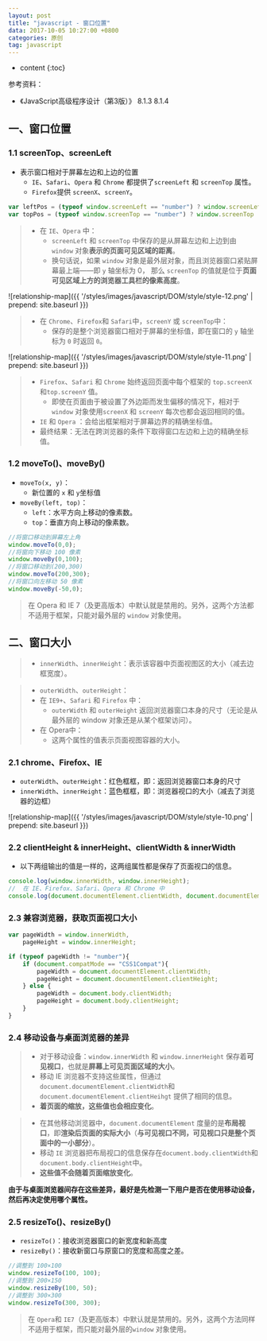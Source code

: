 ```yaml
---
layout: post
title: "javascript - 窗口位置"
data: 2017-10-05 10:27:00 +0800
categories: 原创
tag: javascript
---
```

* content
{:toc}

参考资料：
+ 《JavaScript高级程序设计（第3版）》 8.1.3 8.1.4

<!-- more -->

## 一、窗口位置

### 1.1 screenTop、screenLeft

* 表示窗口相对于屏幕左边和上边的位置
    * `IE`、`Safari`、`Opera` 和 `Chrome` 都提供了`screenLeft` 和 `screenTop` 属性。
    * `Firefox`提供 `screenX`、`screenY`。

```js
var leftPos = (typeof window.screenLeft == "number") ? window.screenLeft : window.screenX;
var topPos = (typeof window.screenTop == "number") ? window.screenTop : window.screenY; 
```


> * 在 `IE`、`Opera` 中：
>    * `screenLeft` 和 `screenTop` 中保存的是从屏幕左边和上边到由 `window` 对象**表示的页面可见区域的距离**。
>    * 换句话说，如果 `window` 对象是最外层对象，而且浏览器窗口紧贴屏幕最上端——即 `y` 轴坐标为 0，
>    那么 `screenTop` 的值就是位于**页面可见区域上方的浏览器工具栏的像素高度**。

![relationship-map]({{ '/styles/images/javascript/DOM/style/style-12.png' | prepend: site.baseurl }})


>* 在 `Chrome`、`Firefox`和 `Safari`中，`screenY` 或 `screenTop`中：
>    * 保存的是整个浏览器窗口相对于屏幕的坐标值，即在窗口的 `y` 轴坐标为 `0` 时返回 `0`。

![relationship-map]({{ '/styles/images/javascript/DOM/style/style-11.png' | prepend: site.baseurl }})

> * `Firefox`、`Safari` 和 `Chrome` 始终返回页面中每个框架的 `top.screenX` 和`top.screenY` 值。
>   * 即使在页面由于被设置了外边距而发生偏移的情况下，相对于 `window` 对象使用`screenX` 和 `screenY` 每次也都会返回相同的值。
> * `IE` 和 `Opera` ：会给出框架相对于屏幕边界的精确坐标值。
> * 最终结果：无法在跨浏览器的条件下取得窗口左边和上边的精确坐标值。

### 1.2 moveTo()、moveBy()

* `moveTo(x, y)`：
    * 新位置的 `x` 和 `y`坐标值
* `moveBy(left, top)`：
    * `left`：水平方向上移动的像素数。
    * `top`：垂直方向上移动的像素数。

```js
//将窗口移动到屏幕左上角
window.moveTo(0,0);
//将窗向下移动 100 像素
window.moveBy(0,100);
//将窗口移动到(200,300)
window.moveTo(200,300);
//将窗口向左移动 50 像素
window.moveBy(-50,0); 
```
    
> 在 Opera 和 IE 7（及更高版本）中默认就是禁用的。另外，这两个方法都不适用于框架，只能对最外层的 `window` 对象使用。

## 二、窗口大小

> * `innerWidth`、`innerHeight`：表示该容器中页面视图区的大小（减去边框宽度）。
  
> * `outerWidth`、`outerHeight`：
>  * 在 `IE9+`、`Safari` 和 `Firefox` 中：
>       * `outerWidth` 和 `outerHeight` 返回浏览器窗口本身的尺寸（无论是从最外层的 window 对象还是从某个框架访问）。
>  * 在 Opera中：
>       * 这两个属性的值表示页面视图容器的大小。


### 2.1 chrome、Firefox、IE

* `outerWidth`、`outerHeight`：红色框框，即：返回浏览器窗口本身的尺寸
* `innerWidth`、`innerHeight`：蓝色框框，即：浏览器视口的大小（减去了浏览器的边框）

![relationship-map]({{ '/styles/images/javascript/DOM/style/style-10.png' | prepend: site.baseurl }})

### 2.2 clientHeight & innerHeight、clientWidth & innerWidth

* 以下两组输出的值是一样的，这两组属性都是保存了页面视口的信息。

```js
console.log(window.innerWidth, window.innerHeight);
//  在 IE、Firefox、Safari、Opera 和 Chrome 中
console.log(document.documentElement.clientWidth, document.documentElement.clientHeight);
``` 

### 2.3 兼容浏览器，获取页面视口大小

```js
var pageWidth = window.innerWidth,
    pageHeight = window.innerHeight;

if (typeof pageWidth != "number"){
    if (document.compatMode == "CSS1Compat"){
        pageWidth = document.documentElement.clientWidth;
        pageHeight = document.documentElement.clientHeight;
    } else {
        pageWidth = document.body.clientWidth;
        pageHeight = document.body.clientHeight;
    }
} 
```

### 2.4 移动设备与桌面浏览器的差异

> * 对于移动设备：`window.innerWidth` 和 `window.innerHeight` 保存着**可见视口**，也就是**屏幕上可见页面区域的大小**。
> * 移动 IE 浏览器不支持这些属性，但通过 `document.documentElement.clientWidth`和 `document.documentElement.clientHeihgt` 提供了相同的信息。
> * **着页面的缩放，这些值也会相应变化**。

> * 在其他移动浏览器中，`document.documentElement` 度量的是**布局视口**，即**渲染后页面的实际大小**（**与可见视口不同，可见视口只是整个页面中的一小部分**）。
> * 移动 `IE` 浏览器把布局视口的信息保存在`document.body.clientWidth`和`document.body.clientHeight`中。
> * **这些值不会随着页面缩放变化**。

**由于与桌面浏览器间存在这些差异，最好是先检测一下用户是否在使用移动设备，然后再决定使用哪个属性。**

### 2.5 resizeTo()、resizeBy()

* `resizeTo()`：接收浏览器窗口的新宽度和新高度
* `resizeBy()`：接收新窗口与原窗口的宽度和高度之差。

```js
//调整到 100×100
window.resizeTo(100, 100);
//调整到 200×150
window.resizeBy(100, 50);
//调整到 300×300
window.resizeTo(300, 300); 
```

> 在 `Opera`和 `IE7`（及更高版本）中默认就是禁用的。另外，这两个方法同样不适用于框架，而只能对最外层的`window` 对象使用。